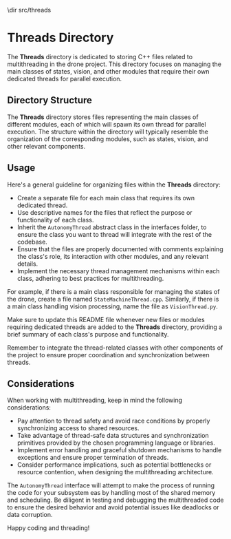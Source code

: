 \dir src/threads

# Threads Directory

The **Threads** directory is dedicated to storing C++ files related to multithreading in the drone project. This directory focuses on managing the main classes of states, vision, and other modules that require their own dedicated threads for parallel execution.

## Directory Structure

The **Threads** directory stores files representing the main classes of different modules, each of which will spawn its own thread for parallel execution. The structure within the directory will typically resemble the organization of the corresponding modules, such as states, vision, and other relevant components.

## Usage

Here's a general guideline for organizing files within the **Threads** directory:

- Create a separate file for each main class that requires its own dedicated thread.
- Use descriptive names for the files that reflect the purpose or functionality of each class.
- Inherit the `AutonomyThread` abstract class in the interfaces folder, to ensure the class you want to thread will integrate with the rest of the codebase.
- Ensure that the files are properly documented with comments explaining the class's role, its interaction with other modules, and any relevant details.
- Implement the necessary thread management mechanisms within each class, adhering to best practices for multithreading.

For example, if there is a main class responsible for managing the states of the drone, create a file named `StateMachineThread.cpp`. Similarly, if there is a main class handling vision processing, name the file as `VisionThread.py`.

Make sure to update this README file whenever new files or modules requiring dedicated threads are added to the **Threads** directory, providing a brief summary of each class's purpose and functionality.

Remember to integrate the thread-related classes with other components of the project to ensure proper coordination and synchronization between threads.

## Considerations

When working with multithreading, keep in mind the following considerations:

- Pay attention to thread safety and avoid race conditions by properly synchronizing access to shared resources.
- Take advantage of thread-safe data structures and synchronization primitives provided by the chosen programming language or libraries.
- Implement error handling and graceful shutdown mechanisms to handle exceptions and ensure proper termination of threads.
- Consider performance implications, such as potential bottlenecks or resource contention, when designing the multithreading architecture.

The `AutonomyThread` interface will attempt to make the process of running the code for your subsystem eas by handling most of the shared memory and scheduling. Be diligent in testing and debugging the multithreaded code to ensure the desired behavior and avoid potential issues like deadlocks or data corruption.

Happy coding and threading!